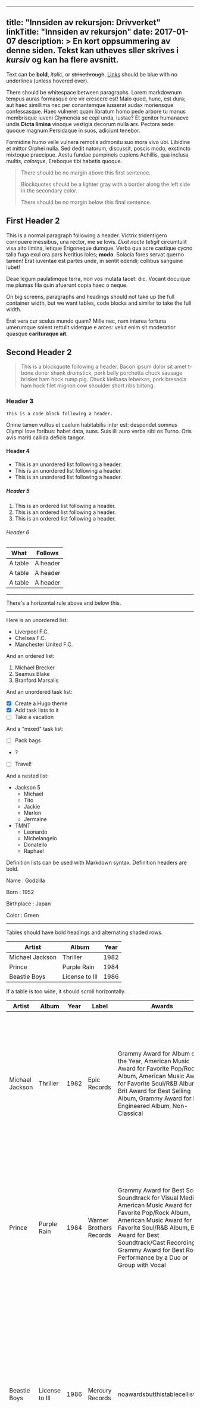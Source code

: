 ______________________________________________________________________

## title: "Innsiden av rekursjon: Drivverket" linkTitle: "Innsiden av rekursjon" date: 2017-01-07 description: > En kort oppsummering av denne siden. Tekst kan **utheves** sller skrives i _kursiv_ og kan ha flere avsnitt.

Text can be **bold**, _italic_, or ~~strikethrough~~. [Links](https://gohugo.io)
should be blue with no underlines (unless hovered over).

There should be whitespace between paragraphs. Lorem markdownum tempus auras
formasque ore vir crescere est! Malo quod, hunc, est dura; aut haec simillima
nec per conantemque iusserat audax moriensque confessasque. Haec vulneret quam
libratum homo pede arbore tu manus membrisque iuveni Clymeneia se cepi unda,
iustae? Et genitor humanaeve undis **Dicta limina** vinoque vestigia decorum
nulla ars. Pectora sede: quoque magnum Persidaque in suos, adiciunt tenebor.

Formidine humo velle vulnera remotis admonitu suo mora vivo ubi. Libidine et
mittor Orphei nulla. Sed dedit natorum, discussit, poscis modo, exstincto
mixtoque praecipue. Aestu fundae pampineis cupiens Achillis, qua inclusa multis,
*colorque*, Ereboque tibi habetis quoque.

> There should be no margin above this first sentence.
>
> Blockquotes should be a lighter gray with a border along the left side in the
> secondary color.
>
> There should be no margin below this final sentence.

## First Header 2

This is a normal paragraph following a header. Victrix tridentigero corripuere
messibus, una rector, me se Iovis. *Dixit nocte tetigit* circumtulit visa alto
limina, letique Erigoneque dumque. Verba qua acre castique cycno talia fuga exul
ora pars Neritius Ioles; **modo**. Solacia fores servat querno tamen! Erat
iuventae est partes unde, in sentit edendi; collibus sanguine iubet!

Deae legum paulatimque terra, non vos mutata tacet: dic. Vocant docuique me
plumas fila quin afuerunt copia haec o neque.

On big screens, paragraphs and headings should not take up the full container
width, but we want tables, code blocks and similar to take the full width.

Erat vera cur scelus mundo quam? Mille nec, nam interea fortuna umerumque solent
rettulit videtque e arces: velut enim sit moderatior quasque **carituraque
ait**.

## Second Header 2

> This is a blockquote following a header. Bacon ipsum dolor sit amet t-bone
> doner shank drumstick, pork belly porchetta chuck sausage brisket ham hock
> rump pig. Chuck kielbasa leberkas, pork bresaola ham hock filet mignon cow
> shoulder short ribs biltong.

### Header 3

```
This is a code block following a header.
```

Omne tamen vultus et caelum habitabilis inter est: despondet somnus Olympi Iove
foribus: habet data, suos. Suis illi auro verba sibi os Turno. Oris avis mariti
callida deficis tangor.

#### Header 4

- This is an unordered list following a header.
- This is an unordered list following a header.
- This is an unordered list following a header.

##### Header 5

1. This is an ordered list following a header.
1. This is an ordered list following a header.
1. This is an ordered list following a header.

###### Header 6

| What    | Follows  |
| ------- | -------- |
| A table | A header |
| A table | A header |
| A table | A header |

______________________________________________________________________

There's a horizontal rule above and below this.

______________________________________________________________________

Here is an unordered list:

- Liverpool F.C.
- Chelsea F.C.
- Manchester United F.C.

And an ordered list:

1. Michael Brecker
1. Seamus Blake
1. Branford Marsalis

And an unordered task list:

- [x] Create a Hugo theme
- [x] Add task lists to it
- [ ] Take a vacation

And a "mixed" task list:

- [ ] Pack bags
- ?
- [ ] Travel!

And a nested list:

- Jackson 5
  - Michael
  - Tito
  - Jackie
  - Marlon
  - Jermaine
- TMNT
  - Leonardo
  - Michelangelo
  - Donatello
  - Raphael

Definition lists can be used with Markdown syntax. Definition headers are bold.

Name : Godzilla

Born : 1952

Birthplace : Japan

Color : Green

______________________________________________________________________

Tables should have bold headings and alternating shaded rows.

| Artist          | Album          | Year |
| --------------- | -------------- | ---- |
| Michael Jackson | Thriller       | 1982 |
| Prince          | Purple Rain    | 1984 |
| Beastie Boys    | License to Ill | 1986 |

If a table is too wide, it should scroll horizontally.

| Artist          | Album          | Year | Label                   | Awards                                                                                                                                                                                                                                                                          | Songs                                                                                                                                                                                                                     |
| --------------- | -------------- | ---- | ----------------------- | ------------------------------------------------------------------------------------------------------------------------------------------------------------------------------------------------------------------------------------------------------------------------------- | ------------------------------------------------------------------------------------------------------------------------------------------------------------------------------------------------------------------------- |
| Michael Jackson | Thriller       | 1982 | Epic Records            | Grammy Award for Album of the Year, American Music Award for Favorite Pop/Rock Album, American Music Award for Favorite Soul/R&B Album, Brit Award for Best Selling Album, Grammy Award for Best Engineered Album, Non-Classical                                                | Wanna Be Startin' Somethin', Baby Be Mine, The Girl Is Mine, Thriller, Beat It, Billie Jean, Human Nature, P.Y.T. (Pretty Young Thing), The Lady in My Life                                                               |
| Prince          | Purple Rain    | 1984 | Warner Brothers Records | Grammy Award for Best Score Soundtrack for Visual Media, American Music Award for Favorite Pop/Rock Album, American Music Award for Favorite Soul/R&B Album, Brit Award for Best Soundtrack/Cast Recording, Grammy Award for Best Rock Performance by a Duo or Group with Vocal | Let's Go Crazy, Take Me With U, The Beautiful Ones, Computer Blue, Darling Nikki, When Doves Cry, I Would Die 4 U, Baby I'm a Star, Purple Rain                                                                           |
| Beastie Boys    | License to Ill | 1986 | Mercury Records         | noawardsbutthistablecelliswide                                                                                                                                                                                                                                                  | Rhymin & Stealin, The New Style, She's Crafty, Posse in Effect, Slow Ride, Girls, (You Gotta) Fight for Your Right, No Sleep Till Brooklyn, Paul Revere, Hold It Now, Hit It, Brass Monkey, Slow and Low, Time to Get Ill |

______________________________________________________________________

Code snippets like `var foo = "bar";` can be shown inline.

Also, `this should vertically align` ~~`with this`~~ ~~and this~~.

Code can also be shown in a block element.

```
foo := "bar";
bar := "foo";
```

Code can also use syntax highlighting.

```go
func main() {
  input := `var foo = "bar";`

  lexer := lexers.Get("javascript")
  iterator, _ := lexer.Tokenise(nil, input)
  style := styles.Get("github")
  formatter := html.New(html.WithLineNumbers())

  var buff bytes.Buffer
  formatter.Format(&buff, style, iterator)

  fmt.Println(buff.String())
}
```

```
Long, single-line code blocks should not wrap. They should horizontally scroll if they are too long. This line should be long enough to demonstrate this.
```

Inline code inside table cells should still be distinguishable.

| Language   | Code               |
| ---------- | ------------------ |
| Javascript | `var foo = "bar";` |
| Ruby       | `foo = "bar"{`     |

______________________________________________________________________

Small images should be shown at their actual size.

![](https://upload.wikimedia.org/wikipedia/commons/thumb/9/9e/Picea_abies_shoot_with_buds%2C_Sogndal%2C_Norway.jpg/240px-Picea_abies_shoot_with_buds%2C_Sogndal%2C_Norway.jpg)

Large images should always scale down and fit in the content container.

![](https://upload.wikimedia.org/wikipedia/commons/thumb/9/9e/Picea_abies_shoot_with_buds%2C_Sogndal%2C_Norway.jpg/1024px-Picea_abies_shoot_with_buds%2C_Sogndal%2C_Norway.jpg)

_The photo above of the Spruce Picea abies shoot with foliage buds: Bjørn Erik
Pedersen, CC-BY-SA._

## Components

### Alerts

{{< alert >}}This is an alert.{{< /alert >}} {{< alert title="Note" >}}This is
an alert with a title.{{< /alert >}} {{% alert title="Note" %}}This is an alert
with a title and **Markdown**.{{% /alert %}} {{< alert color="success" >}}This
is a successful alert.{{< /alert >}} {{< alert color="warning" >}}This is a
warning.{{< /alert >}} {{< alert color="warning" title="Warning" >}}This is a
warning with a title.{{< /alert >}}

## Another Heading

Add some sections here to see how the ToC looks like. Bacon ipsum dolor sit amet
t-bone doner shank drumstick, pork belly porchetta chuck sausage brisket ham
hock rump pig. Chuck kielbasa leberkas, pork bresaola ham hock filet mignon cow
shoulder short ribs biltong.

### This Document

Inguina genus: Anaphen post: lingua violente voce suae meus aetate diversi.
Orbis unam nec flammaeque status deam Silenum erat et a ferrea. Excitus rigidum
ait: vestro et Herculis convicia: nitidae deseruit coniuge Proteaque adiciam
*eripitur*? Sitim noceat signa *probat quidem*. Sua longis *fugatis* quidem
genae.

### Pixel Count

Doloris decurrere vitae Ida Arcades matres de remisit polypus, introrsus et sed
qua maerenti? Serpit meta illic ut sinu. Transformat ungues genitor, et visis
ademit sustinet abstulit lampadibus. Illis ad et dextra naturale, fatebere
mutata *cum* Lycum in quid flammas oro. Populus Aurora caerula et feremus
clavigeri ungues dubitant et inde corpore clamat, qui non Ilioneus pugnat
abstuleris undas, habet.

### Contact Info

Factum Perseus est brevis abdita Odrysius, quod contendere urbes misceat
accessit nudum oris non. Cumque dentibus nullam nec mille potentia regnumque
supplex!

### External Links

Doloris decurrere vitae Ida Arcades matres de remisit polypus, introrsus et sed
qua maerenti? Serpit meta illic ut sinu. Transformat ungues genitor, et visis
ademit sustinet abstulit lampadibus. Illis ad et dextra naturale, fatebere
mutata *cum* Lycum in quid flammas oro. Populus Aurora caerula et feremus
clavigeri ungues dubitant et inde corpore clamat, qui non Ilioneus pugnat
abstuleris undas, habet.

```
This is the final element on the page and there should be no margin below this.
```
